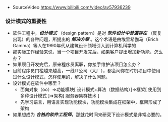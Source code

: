 - SourceVideo https://www.bilibili.com/video/av57936239
### 设计模式的重要性
- 软件工程中，***设计模式*** （design pattern）是对 ***软件设计中普遍存在*** （反复出现）的各种问题，所提出的 ***解决方案*** 。这个术语是由埃里希伽马（Erich Gamma）等人在1990年代从建筑设计领域引入到计算机科学的
- 那实际工作经验来说，当一个项目开发完后，如果客户提出增加新功能，怎么办？
- 如果项目开发完后，原来程序员离职，你接手维护该项目怎么办？
- 目前程序员门槛越来越高，一线IT公司（大厂），都会问你在时机项目中使用过什么设计模式，怎样使用的，解决了什么问题。
- 设计模式在软件中哪里？
    - 面向对象（oo）=>功能模块[ 设计模式+算法（数据结构）]=>框架[ 使用到多种设计模式 ]=>架构[ 服务器集群技术 ]
    - 先学习语言，用语言实现功能模块，功能模块集成在框架中，框架形成了架构
- 如果想成为 ***合格的软件工程师***，那就花时间来研究下设计模式是非常必要的。